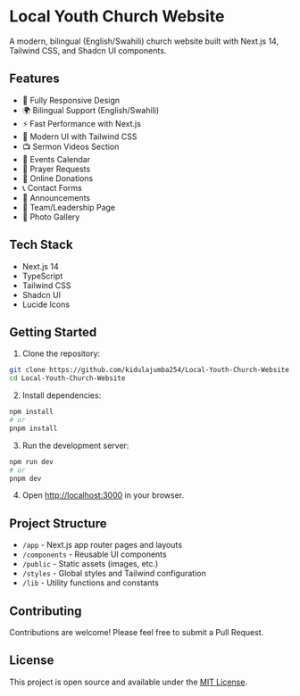 # Local Youth Church Website

A modern, bilingual (English/Swahili) church website built with Next.js 14, Tailwind CSS, and Shadcn UI components.

## Features

- 📱 Fully Responsive Design
- 🌍 Bilingual Support (English/Swahili)
- ⚡ Fast Performance with Next.js
- 🎨 Modern UI with Tailwind CSS
- 📺 Sermon Videos Section
- 📅 Events Calendar
- 🙏 Prayer Requests
- 💝 Online Donations
- 📞 Contact Forms
- 📰 Announcements
- 👥 Team/Leadership Page
- 📸 Photo Gallery

## Tech Stack

- Next.js 14
- TypeScript
- Tailwind CSS
- Shadcn UI
- Lucide Icons

## Getting Started

1. Clone the repository:
```bash
git clone https://github.com/kidulajumba254/Local-Youth-Church-Website.git
cd Local-Youth-Church-Website
```

2. Install dependencies:
```bash
npm install
# or
pnpm install
```

3. Run the development server:
```bash
npm run dev
# or
pnpm dev
```

4. Open [http://localhost:3000](http://localhost:3000) in your browser.

## Project Structure

- `/app` - Next.js app router pages and layouts
- `/components` - Reusable UI components
- `/public` - Static assets (images, etc.)
- `/styles` - Global styles and Tailwind configuration
- `/lib` - Utility functions and constants

## Contributing

Contributions are welcome! Please feel free to submit a Pull Request.

## License

This project is open source and available under the [MIT License](LICENSE).
